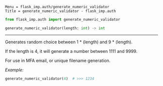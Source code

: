 ```
Menu = flask_imp.auth/generate_numeric_validator
Title = generate_numeric_validator - flask_imp.auth
```

```python
from flask_imp.auth import generate_numeric_validator
```

```python
generate_numeric_validator(length: int) -> int
```

---


Generates random choice between 1 * (length) and 9 * (length).

If the length is 4, it will generate a number between 1111 and 9999.

For use in MFA email, or unique filename generation.

*Example:*

```python
generate_numeric_validator(4)  # >>> 1234
```
